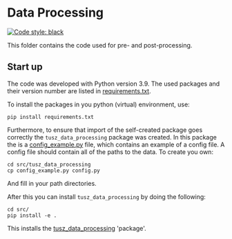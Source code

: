 # Data Processing
[![Code style: black](https://img.shields.io/badge/code%20style-black-000000.svg)](https://github.com/psf/black)

This folder contains the code used for pre- and post-processing.

## Start up
The code was developed with Python version 3.9. 
The used packages and their version number are listed in [requirements.txt](requirements.txt).

To install the packages in you python (virtual) environment, use:

    pip install requirements.txt

Furthermore, to ensure that import of the self-created package goes correctly the `tusz_data_processing` package was created.
In this package the is a [config_example.py](src/tusz_data_processing/config_example.py) file, which contains an example 
of a config file. A config file should contain all of the paths to the data. To create you own:

    cd src/tusz_data_processing
    cp config_example.py config.py

And fill in your path directories. 

After this you can install `tusz_data_processing` by doing the following:

    cd src/
    pip install -e .

This installs the [tusz_data_processing](src/tusz_data_processing/) 'package'.





